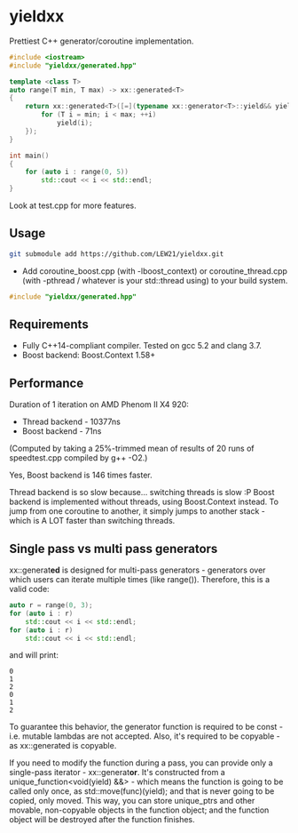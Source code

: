 # yieldxx
Prettiest C++ generator/coroutine implementation.

```c++
#include <iostream>
#include "yieldxx/generated.hpp"

template <class T>
auto range(T min, T max) -> xx::generated<T>
{
	return xx::generated<T>([=](typename xx::generator<T>::yield&& yield) {
		for (T i = min; i < max; ++i)
			yield(i);
	});
}

int main()
{
	for (auto i : range(0, 5))
		std::cout << i << std::endl;
}
```

Look at test.cpp for more features.

## Usage
```sh
git submodule add https://github.com/LEW21/yieldxx.git
```

* Add coroutine_boost.cpp (with -lboost_context) or coroutine_thread.cpp (with -pthread / whatever is your std::thread using) to your build system.

```c++
#include "yieldxx/generated.hpp"
```

## Requirements

* Fully C++14-compliant compiler. Tested on gcc 5.2 and clang 3.7.
* Boost backend: Boost.Context 1.58+

## Performance

Duration of 1 iteration on AMD Phenom II X4 920:

* Thread backend - 10377ns
* Boost backend - 71ns

(Computed by taking a 25%-trimmed mean of results of 20 runs of speedtest.cpp compiled by g++ -O2.)

Yes, Boost backend is 146 times faster.

Thread backend is so slow because... switching threads is slow :P Boost backend is implemented without threads, using Boost.Context instead. To jump from one coroutine to another, it simply jumps to another stack - which is A LOT faster than switching threads.

## Single pass vs multi pass generators
xx::generat**ed**<T> is designed for multi-pass generators - generators over which users can iterate multiple times (like range()). Therefore, this is a valid code:
```c++
auto r = range(0, 3);
for (auto i : r)
	std::cout << i << std::endl;
for (auto i : r)
	std::cout << i << std::endl;
```
and will print:
```
0
1
2
0
1
2
```

To guarantee this behavior, the generator function is required to be const - i.e. mutable lambdas are not accepted. Also, it's required to be copyable - as xx::generated is copyable.

If you need to modify the function during a pass, you can provide only a single-pass iterator - xx::generat**or**<T>. It's constructed from a unique_function<void(yield) &&> - which means the function is going to be called only once, as std::move(func)(yield); and that is never going to be copied, only moved. This way, you can store unique_ptrs and other movable, non-copyable objects in the function object; and the function object will be destroyed after the function finishes.
